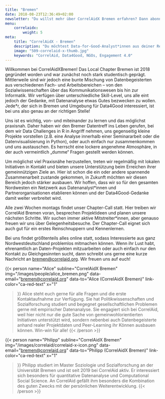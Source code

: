 ```yaml
---
title: "Bremen"
date: 2018-08-23T12:36:49+02:00
newsletter: "Du willst mehr über CorrelAidX Bremen erfahren? Dann abonniere unseren Newsletter!"
menu: 
    correlaidx:
        weight: 5
meta:
    title: "CorrelAidX - Bremen"
    description: "Du möchtest Data-for-Good-Analyst*innen aus deiner Region kennenlernen und zusammen Daten für den guten Zweck nutzen? Mit CorrelAidX bringen wir Data for Good in deine Stadt!"
    image: "509-correlaid-x-thumb.jpg"
    keywords: "CorrelAid, Data4Good, NGOs, Engagement 4.0"
---
```


Willkommen bei CorrelAidXBremen! Das Local Chapter Bremen ist 2018 gegründet worden und war zunächst noch stark studentisch geprägt. Mittlerweile sind wir jedoch eine bunte Mischung von Datenbegeisterten aus verschiedenen Fach- und Arbeitsbereichen – von den Sozialwissenschaften über das Kommunikationswesen bis hin zur Informatik. Wir verfügen über unterschiedliche Skill-Level, uns alle eint jedoch der Gedanke, mit Datenanalyse etwas Gutes bezwecken zu wollen. Jede*r, der sich in Bremen und Umgebung für Data4Good interessiert, ist bei uns also genau an der richtigen Stelle! 

Uns ist es wichtig, von- und miteinander zu lernen und das möglichst praxisnah. Daher haben wir den Bremer Datentreff ins Leben gerufen, bei dem wir Data Challenges in R in Angriff nehmen, uns gegenseitig kleine Projekte vorstellen (z.B. eine Analyse innerhalb einer Seminararbeit oder die Datenvisualisierung in Python), oder auch einfach nur zusammenkommen und uns austauschen. Es herrscht eine lockere angenehme Atmosphäre, in der auch vermeintlich „dumme“ Fragen gestellt werden können. 

Um möglichst viel Praxisnähe herzustellen, treten wir regelmäßig mit lokalen Initiativen in Kontakt und bieten unsere Unterstützung beim Erreichen ihrer gemeinnützigen Ziele an. Hier ist schon die ein oder andere spannende Zusammenarbeit zustande gekommen, in Zukunft möchten wir diesen Bereich jedoch stärker ausbauen. Wir hoffen, dass wir so für den gesamten Nordwesten ein Netzwerk aus Datenanalyst*innen und Partnerorganisationen etablieren können und der Data4Good-Gedanke damit weiter verbreitet wird. 

Alle zwei Wochen montags findet unser Chapter-Call statt. Hier treiben wir CorrelAid Bremen voran, besprechen Projektideen und planen unsere nächsten Schritte. Wir suchen immer aktive Mitstreiter*innen, aber genauso freuen wir uns über Gelegenheitsbesuche. Der Chapter-Call eignet sich auch gut für ein erstes Reinschnuppern und Kennenlernen.

Bei uns findet größtenteils alles online statt, sodass Interessierte aus ganz Nordwestdeutschland problemlos mitmachen können. Wenn ihr Lust habt, ehrenamtlich an Daten-Projekten mitzuarbeiten oder auch einfach nur den Kontakt zu Gleichgesinnten sucht, dann schreibt uns gerne eine kurze Nachricht an [bremen@correlaid.org](mailto:bremen@correlaid.org). Wir freuen uns auf euch! 



{{< person 
    name="Alice"
    subline="CorrelAidX Bremen"
    img="/images/people/alice_bremen.png"
    data-email="bremen@correlaid.org"
    data-to="Alice (CorrelAidX Bremen)"
    link-color="ca-red-text"
    x="1"
>}}
Alice steht euch gerne für alle Fragen und die erste Kontaktaufnahme zur Verfügung. Sie hat Politikwissenschaften und Sozialforschung studiert und begegnet gesellschaftlichen Problemen gerne mit empirischer Datenanalyse. Sie engagiert sich bei CorrelAid, weil hier nicht nur die gute Sache von gemeinwohlorientierten Initiativen unterstützt wird, sondern nebenbei auch Datenbegeisterte anhand realer Projektdaten und Peer-Learning ihr Können ausbauen können. Win-win für alle!
{{< /person >}}


{{< person 
    name="Philipp"
    subline="CorrelAidX Bremen"
    img="/images/correlaid/correlaid-x-icon.png"
    data-email="bremen@correlaid.org"
    data-to="Philipp (CorrelAidX Bremen)"
    link-color="ca-red-text"
    x="1"
>}}
Philipp studiert im Master Soziologie und Sozialforschung an der Universität Bremen und ist seit 2019 bei CorrelAid aktiv. Er interessiert sich besonders für quantitative Datenanalyse und Computational Social Science. An CorrelAid gefällt ihm besonders die Kombination des guten Zwecks mit der persönlichen Weiterentwicklung.
{{< /person >}}


